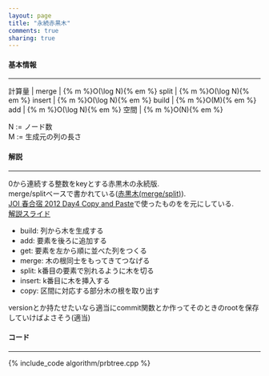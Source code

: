 ```yaml
---
layout: page
title: "永続赤黒木"
comments: true
sharing: true
---
```


#### 基本情報
  
***

計算量 |
merge | {% m %}O(\log N){% em %}
split | {% m %}O(\log N){% em %}
insert | {% m %}O(\log N){% em %}
build | {% m %}O(M){% em %}
add | {% m %}O(\log N){% em %}
空間 | {% m %}O(N){% em %}
  
N := ノード数  
M := 生成元の列の長さ  

#### 解説

***

0から連続する整数をkeyとする赤黒木の永続版.  
merge/splitベースで書かれている([赤黒木(merge/split)](/algorithm/rbtree_merge.html)).  
[JOI 春合宿 2012 Day4 Copy and Paste](/JOI/sc2012copy-and-paste/)で使ったものをを元にしている.  
[解説スライド](http://www.ioi-jp.org/camp/2012/2012-sp-tasks/2012-sp-day4-copypaste-slides.pdf)  
  
* build: 列から木を生成する  
* add: 要素を後ろに追加する  
* get: 要素を左から順に並べた列をつくる  
* merge: 木の根同士をもってきてつなげる  
* split: k番目の要素で別れるように木を切る  
* insert: k番目に木を挿入する  
* copy: 区間に対応する部分木の根を取り出す  
  
versionとか持たせたいなら適当にcommit関数とか作ってそのときのrootを保存していけばよさそう(適当)

#### コード

***

{% include_code algorithm/prbtree.cpp %}

